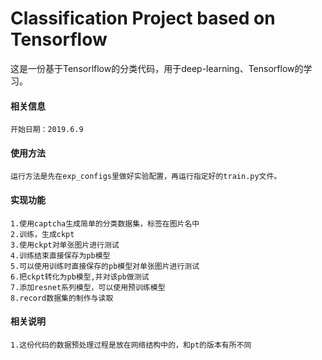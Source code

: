# Classification Project based on Tensorflow
这是一份基于Tensorlflow的分类代码，用于deep-learning、Tensorflow的学习。
#### 相关信息
    开始日期：2019.6.9

#### 使用方法
    运行方法是先在exp_configs里做好实验配置，再运行指定好的train.py文件。
    
#### 实现功能
    1.使用captcha生成简单的分类数据集，标签在图片名中
    2.训练，生成ckpt
    3.使用ckpt对单张图片进行测试
    4.训练结束直接保存为pb模型
    5.可以使用训练时直接保存的pb模型对单张图片进行测试
    6.把ckpt转化为pb模型,并对该pb做测试
    7.添加resnet系列模型，可以使用预训练模型
    8.record数据集的制作与读取
    
#### 相关说明
    1.这份代码的数据预处理过程是放在网络结构中的，和pt的版本有所不同
